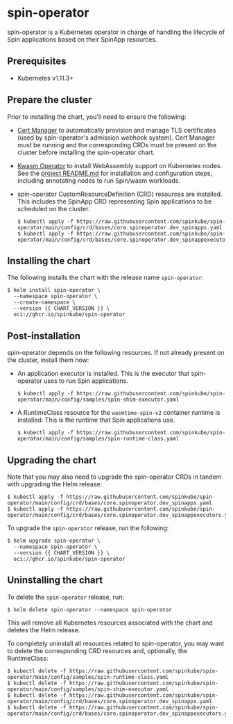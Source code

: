# spin-operator

spin-operator is a Kubernetes operator in charge of handling the lifecycle of Spin applications based on their SpinApp resources.

## Prerequisites

- Kubernetes v1.11.3+

## Prepare the cluster

Prior to installing the chart, you'll need to ensure the following:

- [Cert Manager](https://github.com/cert-manager/cert-manager) to automatically provision and manage TLS certificates (used by spin-operator's admission webhook system). Cert Manager must be running and the corresponding CRDs must be present on the cluster before installing the spin-operator chart.

- [Kwasm Operator](https://github.com/kwasm/kwasm-operator) to install WebAssembly support on Kubernetes nodes. See the [project README.md](https://github.com/KWasm/kwasm-operator/blob/main/README.md) for installation and configuration steps, including annotating nodes to run Spin/wasm workloads.

- spin-operator CustomResourceDefinition (CRD) resources are installed. This includes the SpinApp CRD representing Spin applications to be scheduled on the cluster.

  ```console
  $ kubectl apply -f https://raw.githubusercontent.com/spinkube/spin-operator/main/config/crd/bases/core.spinoperator.dev_spinapps.yaml
  $ kubectl apply -f https://raw.githubusercontent.com/spinkube/spin-operator/main/config/crd/bases/core.spinoperator.dev_spinappexecutors.yaml
  ```

## Installing the chart

The following installs the chart with the release name `spin-operator`:

```console
$ helm install spin-operator \
  --namespace spin-operator \
  --create-namespace \
  --version {{ CHART_VERSION }} \
  oci://ghcr.io/spinkube/spin-operator
```

## Post-installation

spin-operator depends on the following resources. If not already present on the cluster, install them now:

- An application executor is installed. This is the executor that spin-operator uses to run Spin applications.

  ```console
  $ kubectl apply -f https://raw.githubusercontent.com/spinkube/spin-operator/main/config/samples/spin-shim-executor.yaml
  ```

- A RuntimeClass resource for the `wasmtime-spin-v2` container runtime is installed. This is the runtime that Spin applications use.

  ```console
  $ kubectl apply -f https://raw.githubusercontent.com/spinkube/spin-operator/main/config/samples/spin-runtime-class.yaml
  ```

## Upgrading the chart

Note that you may also need to upgrade the spin-operator CRDs in tandem with upgrading the Helm release:

```console
$ kubectl apply -f https://raw.githubusercontent.com/spinkube/spin-operator/main/config/crd/bases/core.spinoperator.dev_spinapps.yaml
$ kubectl apply -f https://raw.githubusercontent.com/spinkube/spin-operator/main/config/crd/bases/core.spinoperator.dev_spinappexecutors.yaml
```

To upgrade the `spin-operator` release, run the following:

```console
$ helm upgrade spin-operator \
  --namespace spin-operator \
  --version {{ CHART_VERSION }} \
  oci://ghcr.io/spinkube/spin-operator
```

## Uninstalling the chart

To delete the `spin-operator` release, run:

```console
$ helm delete spin-operator --namespace spin-operator
```

This will remove all Kubernetes resources associated with the chart and deletes the Helm release.

To completely uninstall all resources related to spin-operator, you may want to delete the corresponding CRD resources and, optionally, the RuntimeClass:

```console
$ kubectl delete -f https://raw.githubusercontent.com/spinkube/spin-operator/main/config/samples/spin-runtime-class.yaml
$ kubectl delete -f https://raw.githubusercontent.com/spinkube/spin-operator/main/config/samples/spin-shim-executor.yaml
$ kubectl delete -f https://raw.githubusercontent.com/spinkube/spin-operator/main/config/crd/bases/core.spinoperator.dev_spinapps.yaml
$ kubectl delete -f https://raw.githubusercontent.com/spinkube/spin-operator/main/config/crd/bases/core.spinoperator.dev_spinappexecutors.yaml
```
